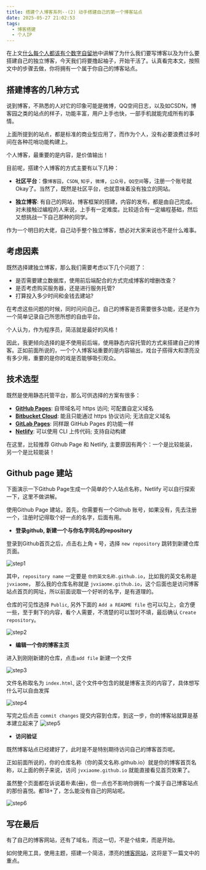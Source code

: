 ```yaml
---
title: 搭建个人博客系列--(2) 动手搭建自己的第一个博客站点
date: 2025-05-27 21:02:53
tags:
  - 博客搭建
  - 个人IP
---
```


在上文[什么每个人都该有个数字自留地](./build-personal-blog1.md)中讲解了为什么我们要写博客以及为什么要搭建自己的独立博客，今天我们将要撸起袖子，开始干活了。认真看完本文，按照文中的步骤去做，你将拥有一个属于你自己的博客站点。

## 搭建博客的几种方式

说到博客，不熟悉的人对它的印象可能是微博，QQ空间日志，以及如CSDN，博客园之类的站点的样子，功能丰富，用户上手也快，一部手机就能完成所有的事情。

上面所提到的站点，都是标准的商业型应用了，而作为个人，没有必要浪费过多时间在各种花哨功能构建上。

个人博客，最重要的是内容，是价值输出！

目前呢，搭建个人博客的方式主要有以下几种：

  - **社区平台**：像`博客园`，`CSDN`, `知乎`，`微博`，`公众号`，`QQ空间`等，注册一个账号就Okay了。当然了，既然是社区平台，也就意味着没有独立的网站。

  - **独立博客**: 有自己的网站，博客框架的搭建，内容的发布，都是由自己完成。对未接触过编程的人来说，上手有一定难度。比较适合有一定编程基础，然后又想挑战一下自己那种的同学。

作为一个明日的大佬，自己动手整个独立博客，想必对大家来说也不是什么难事。

## 考虑因素

既然选择建独立博客，那么我们需要考虑以下几个问题了：

  - 是否需要建立数据库，使用前后端配合的方式完成博客的增删改查？
  - 是否考虑购买服务器，还是进行服务托管?
  - 打算投入多少时间和金钱去建站?
 

在考虑这些问题的时候，同时问问自己，自己的博客是否需要很多功能，还是作为一个简单记录自己所思所想的自由平台。

个人认为，作为程序员，简洁就是最好的风格！

因此，我更倾向选择的是不使用前后端，使用静态内容托管的方式来搭建自己的博客。正如前面所说的，一个个人博客站重要的是内容输出，戏台子搭得大和漂亮没有多少用，重要的是你的戏是否能够吸引观众。

## 技术选型

既然是使用静态托管平台，那么可供选择的方案有很多：
  
  - **[GitHub Pages](https://pages.github.com/)**: 自带域名可 https 访问; 可配置自定义域名
  - **[Bitbucket Cloud](https://confluence.atlassian.com/bitbucket/publishing-a-website-on-bitbucket-cloud-221449776.html)**: 能且只能通过 https 协议访问; 无法自定义域名
  - **[GitLab Pages](https://docs.gitlab.com/ee/user/project/pages/index.html)**: 同样跟 GitHub Pages 的功能一样
  - **[Netlify](https://www.netlify.com/)**: 可以使用 CLI 上传代码; 支持自动构建

在这里，比较推荐 Github Page 和 Netlify, 主要原因有两个：一个是比较能装，另一个是比较能装！

## Github page 建站

下面演示一下Github Page生成一个简单的个人站点名称，Netlify 可以自行探索一下，这里不做讲解。

使用Github Page 建站，首先，你需要有一个Github 账号，如果没有，先去注册一个，注册时记得取个好一点的名字，后面有用。

- **登录github, 新建一个与你名字同名的repository**

登录到Github首页之后，点击右上角 `+` 号，选择 `new repository` 跳转到新建仓库页面。

![step1](https://image.baidu.com/search/down?url=https://tvax4.sinaimg.cn/large/0071fJItgy1i21b6hl5rlj31i70xpe0n.jpg)

其中，`repository name` 一定要是 `你的英文名称.github.io`，比如我的英文名称是`jvxiaome`， 那么我的仓库名称就是 `jvxiaome.github.io`，这个后面也是访问博客站点首页的网址，所以前面说取一个好听的名字，是有道理的。

仓库的可见性选择 `Public`, 另外下面的 `Add a README file` 也可以勾上，会方便一些，至于剩下的内容，看个人需要，不清楚的可以暂时不填，最后确认 `Create repository`。



![step2](https://image.baidu.com/search/down?url=http://tvax3.sinaimg.cn/large/0071fJItgy1i21ba20naej31aa1ah1ba.jpg)


- **编辑一个你的博客主页**

进入到刚刚新建的仓库，点击`add file` 新建一个文件


![step3](https://image.baidu.com/search/down?url=http://tvax2.sinaimg.cn/large/0071fJItgy1i21batizraj31gl0ufn95.jpg)

文件名称取名为 `index.html`, 这个文件中包含的就是博客主页的内容了，具体想写什么可以自由发挥

![step4](https://image.baidu.com/search/down?url=http://tvax4.sinaimg.cn/large/0071fJItgy1i21bb808bfj31zr0thgzj.jpg)

写完之后点击 `commit changes` 提交内容到仓库，到这一步，你的博客站就算是基本建立起来了
![step5](https://image.baidu.com/search/down?url=http://tvax2.sinaimg.cn/large/0071fJItgy1i21bc83oxuj31eu0vyduh.jpg)


- **访问验证**

既然博客站点已经建好了，此时是不是特别期待访问自己的博客首页呢。

正如前面所说的，你的仓库名称（你的英文名称.github.io）就是你的博客首页名称，以上面的例子来说，访问 `jvxiaome.github.io` 就能直接看见首页效果了。

虽然整个页面都在诉说着朴素(~~丑~~)，但一点也不影响你拥有一个属于自己博客站点的那份喜悦。都18+了，怎么能没有自己的网站呢。

![step6](https://image.baidu.com/search/down?url=http://tvax3.sinaimg.cn/large/0071fJItgy1i21bcpjfruj310d0k2go1.jpg)

## 写在最后

有了自己的博客网站，还有了域名，而这一切，不是个结束，而是开始。

如何使用工具，使用主题，搭建一个简洁，漂亮的[博客网站](![my-sit](https://image.baidu.com/search/down?url=http://tvax1.sinaimg.cn/large/0071fJItgy1i21bddtgjjj32cu1h8x6q.jpg))，这将是下一篇文中的重点。






<!-- https://github.com/lmk123/blog/issues/55 -->

